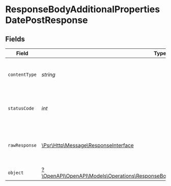 # ResponseBodyAdditionalPropertiesDatePostResponse


## Fields

| Field                                                                                                                                                                       | Type                                                                                                                                                                        | Required                                                                                                                                                                    | Description                                                                                                                                                                 |
| --------------------------------------------------------------------------------------------------------------------------------------------------------------------------- | --------------------------------------------------------------------------------------------------------------------------------------------------------------------------- | --------------------------------------------------------------------------------------------------------------------------------------------------------------------------- | --------------------------------------------------------------------------------------------------------------------------------------------------------------------------- |
| `contentType`                                                                                                                                                               | *string*                                                                                                                                                                    | :heavy_check_mark:                                                                                                                                                          | HTTP response content type for this operation                                                                                                                               |
| `statusCode`                                                                                                                                                                | *int*                                                                                                                                                                       | :heavy_check_mark:                                                                                                                                                          | HTTP response status code for this operation                                                                                                                                |
| `rawResponse`                                                                                                                                                               | [\Psr\Http\Message\ResponseInterface](https://www.php-fig.org/psr/psr-7/#33-psrhttpmessageresponseinterface)                                                                | :heavy_minus_sign:                                                                                                                                                          | Raw HTTP response; suitable for custom response parsing                                                                                                                     |
| `object`                                                                                                                                                                    | [?\OpenAPI\OpenAPI\Models\Operations\ResponseBodyAdditionalPropertiesDatePostResponseBody](../../models/operations/ResponseBodyAdditionalPropertiesDatePostResponseBody.md) | :heavy_minus_sign:                                                                                                                                                          | OK                                                                                                                                                                          |
